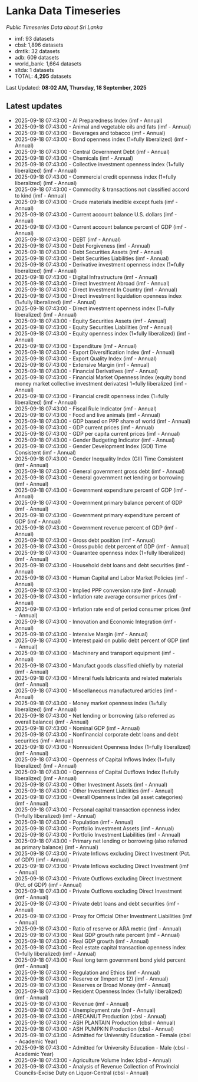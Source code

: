 # Lanka Data Timeseries
*Public Timeseries Data about Sri Lanka*

* imf: 93 datasets
* cbsl: 1,896 datasets
* dmtlk: 32 datasets
* adb: 609 datasets
* world_bank: 1,664 datasets
* sltda: 1 datasets
* TOTAL: **4,295** datasets

Last Updated: **08:02 AM, Thursday, 18 September, 2025**

## Latest updates

* 2025-09-18 07:43:00 - AI Preparedness Index (imf - Annual)
* 2025-09-18 07:43:00 - Animal and vegetable oils and fats (imf - Annual)
* 2025-09-18 07:43:00 - Beverages and tobacco (imf - Annual)
* 2025-09-18 07:43:00 - Bond openness index (1=fully liberalized) (imf - Annual)
* 2025-09-18 07:43:00 - Central Government Debt (imf - Annual)
* 2025-09-18 07:43:00 - Chemicals (imf - Annual)
* 2025-09-18 07:43:00 - Collective investment openness index (1=fully liberalized) (imf - Annual)
* 2025-09-18 07:43:00 - Commercial credit openness index (1=fully liberalized) (imf - Annual)
* 2025-09-18 07:43:00 - Commodity & transactions not classified accord to kind (imf - Annual)
* 2025-09-18 07:43:00 - Crude materials inedible except fuels (imf - Annual)
* 2025-09-18 07:43:00 - Current account balance U.S. dollars (imf - Annual)
* 2025-09-18 07:43:00 - Current account balance percent of GDP (imf - Annual)
* 2025-09-18 07:43:00 - DEBT (imf - Annual)
* 2025-09-18 07:43:00 - Debt Forgiveness (imf - Annual)
* 2025-09-18 07:43:00 - Debt Securities Assets (imf - Annual)
* 2025-09-18 07:43:00 - Debt Securities Liabilities (imf - Annual)
* 2025-09-18 07:43:00 - Derivative investment openness index (1=fully liberalized) (imf - Annual)
* 2025-09-18 07:43:00 - Digital Infrastructure (imf - Annual)
* 2025-09-18 07:43:00 - Direct Investment Abroad (imf - Annual)
* 2025-09-18 07:43:00 - Direct Investment In Country (imf - Annual)
* 2025-09-18 07:43:00 - Direct investment liquidation openness index (1=fully liberalized) (imf - Annual)
* 2025-09-18 07:43:00 - Direct investment openness index (1=fully liberalized) (imf - Annual)
* 2025-09-18 07:43:00 - Equity Securities Assets (imf - Annual)
* 2025-09-18 07:43:00 - Equity Securities Liabilities (imf - Annual)
* 2025-09-18 07:43:00 - Equity openness index (1=fully liberalized) (imf - Annual)
* 2025-09-18 07:43:00 - Expenditure (imf - Annual)
* 2025-09-18 07:43:00 - Export Diversification Index (imf - Annual)
* 2025-09-18 07:43:00 - Export Quality Index (imf - Annual)
* 2025-09-18 07:43:00 - Extensive Margin (imf - Annual)
* 2025-09-18 07:43:00 - Financial Derivatives (imf - Annual)
* 2025-09-18 07:43:00 - Financial Market Openness Index (equity bond money market collective investment derivates) 1=fully liberalized (imf - Annual)
* 2025-09-18 07:43:00 - Financial credit openness index (1=fully liberalized) (imf - Annual)
* 2025-09-18 07:43:00 - Fiscal Rule Indicator (imf - Annual)
* 2025-09-18 07:43:00 - Food and live animals (imf - Annual)
* 2025-09-18 07:43:00 - GDP based on PPP share of world (imf - Annual)
* 2025-09-18 07:43:00 - GDP current prices (imf - Annual)
* 2025-09-18 07:43:00 - GDP per capita current prices (imf - Annual)
* 2025-09-18 07:43:00 - Gender Budgeting Indicator (imf - Annual)
* 2025-09-18 07:43:00 - Gender Development Index (GDI) Time Consistent (imf - Annual)
* 2025-09-18 07:43:00 - Gender Inequality Index (GII) Time Consistent (imf - Annual)
* 2025-09-18 07:43:00 - General government gross debt (imf - Annual)
* 2025-09-18 07:43:00 - General government net lending or borrowing (imf - Annual)
* 2025-09-18 07:43:00 - Government expenditure percent of GDP (imf - Annual)
* 2025-09-18 07:43:00 - Government primary balance percent of GDP (imf - Annual)
* 2025-09-18 07:43:00 - Government primary expenditure percent of GDP (imf - Annual)
* 2025-09-18 07:43:00 - Government revenue percent of GDP (imf - Annual)
* 2025-09-18 07:43:00 - Gross debt position (imf - Annual)
* 2025-09-18 07:43:00 - Gross public debt percent of GDP (imf - Annual)
* 2025-09-18 07:43:00 - Guarantee openness index (1=fully liberalized) (imf - Annual)
* 2025-09-18 07:43:00 - Household debt loans and debt securities (imf - Annual)
* 2025-09-18 07:43:00 - Human Capital and Labor Market Policies (imf - Annual)
* 2025-09-18 07:43:00 - Implied PPP conversion rate (imf - Annual)
* 2025-09-18 07:43:00 - Inflation rate average consumer prices (imf - Annual)
* 2025-09-18 07:43:00 - Inflation rate end of period consumer prices (imf - Annual)
* 2025-09-18 07:43:00 - Innovation and Economic Integration (imf - Annual)
* 2025-09-18 07:43:00 - Intensive Margin (imf - Annual)
* 2025-09-18 07:43:00 - Interest paid on public debt percent of GDP (imf - Annual)
* 2025-09-18 07:43:00 - Machinery and transport equipment (imf - Annual)
* 2025-09-18 07:43:00 - Manufact goods classified chiefly by material (imf - Annual)
* 2025-09-18 07:43:00 - Mineral fuels lubricants and related materials (imf - Annual)
* 2025-09-18 07:43:00 - Miscellaneous manufactured articles (imf - Annual)
* 2025-09-18 07:43:00 - Money market openness index (1=fully liberalized) (imf - Annual)
* 2025-09-18 07:43:00 - Net lending or borrowing (also referred as overall balance) (imf - Annual)
* 2025-09-18 07:43:00 - Nominal GDP (imf - Annual)
* 2025-09-18 07:43:00 - Nonfinancial corporate debt loans and debt securities (imf - Annual)
* 2025-09-18 07:43:00 - Nonresident Openness Index (1=fully liberalized) (imf - Annual)
* 2025-09-18 07:43:00 - Openness of Capital Inflows Index (1=fully liberalized) (imf - Annual)
* 2025-09-18 07:43:00 - Openness of Capital Outflows Index (1=fully liberalized) (imf - Annual)
* 2025-09-18 07:43:00 - Other Investment Assets (imf - Annual)
* 2025-09-18 07:43:00 - Other Investment Liabilities (imf - Annual)
* 2025-09-18 07:43:00 - Overall Openness Index (all asset categories) (imf - Annual)
* 2025-09-18 07:43:00 - Personal capital transaction openness index (1=fully liberalized) (imf - Annual)
* 2025-09-18 07:43:00 - Population (imf - Annual)
* 2025-09-18 07:43:00 - Portfolio Investment Assets (imf - Annual)
* 2025-09-18 07:43:00 - Portfolio Investment Liabilities (imf - Annual)
* 2025-09-18 07:43:00 - Primary net lending or borrowing (also referred as primary balance) (imf - Annual)
* 2025-09-18 07:43:00 - Private Inflows excluding Direct Investment (Pct. of GDP) (imf - Annual)
* 2025-09-18 07:43:00 - Private Inflows excluding Direct Investment (imf - Annual)
* 2025-09-18 07:43:00 - Private Outflows excluding Direct Investment (Pct. of GDP) (imf - Annual)
* 2025-09-18 07:43:00 - Private Outflows excluding Direct Investment (imf - Annual)
* 2025-09-18 07:43:00 - Private debt loans and debt securities (imf - Annual)
* 2025-09-18 07:43:00 - Proxy for Official Other Investment Liabilities (imf - Annual)
* 2025-09-18 07:43:00 - Ratio of reserve or ARA metric (imf - Annual)
* 2025-09-18 07:43:00 - Real GDP growth rate percent (imf - Annual)
* 2025-09-18 07:43:00 - Real GDP growth (imf - Annual)
* 2025-09-18 07:43:00 - Real estate capital transaction openness index (1=fully liberalized) (imf - Annual)
* 2025-09-18 07:43:00 - Real long term government bond yield percent (imf - Annual)
* 2025-09-18 07:43:00 - Regulation and Ethics (imf - Annual)
* 2025-09-18 07:43:00 - Reserve or (Import or 12) (imf - Annual)
* 2025-09-18 07:43:00 - Reserves or Broad Money (imf - Annual)
* 2025-09-18 07:43:00 - Resident Openness Index (1=fully liberalized) (imf - Annual)
* 2025-09-18 07:43:00 - Revenue (imf - Annual)
* 2025-09-18 07:43:00 - Unemployment rate (imf - Annual)
* 2025-09-18 07:43:00 - ARECANUT Production (cbsl - Annual)
* 2025-09-18 07:43:00 - ASH PLANTAIN Production (cbsl - Annual)
* 2025-09-18 07:43:00 - ASH PUMPKIN Production (cbsl - Annual)
* 2025-09-18 07:43:00 - Admitted for University Education - Female (cbsl - Academic Year)
* 2025-09-18 07:43:00 - Admitted for University Education - Male (cbsl - Academic Year)
* 2025-09-18 07:43:00 - Agriculture Volume Index (cbsl - Annual)
* 2025-09-18 07:43:00 - Analysis of Revenue Collection of Provincial Councils-Excise Duty on Liquor-Central (cbsl - Annual)